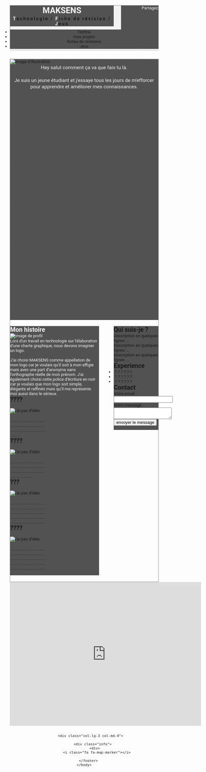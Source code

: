 
<!Doctype html>
<html>
    <head>
        <meta charset="utf-8" >
        <title>Mon Site Web</title>
        <link rel="stylesheet" href="css/style.css">
        <meta name="viewport" content="width=device-width, initial-scale=1">
        <link href="http://fonts.googleapis.com/css?family=Roboto:400,900italic,900,700italic,700,500italic,500,400italic,300italic,300,100italic,100" rel="stylesheet" type="text/css">
    </head>
    <body> 
     <header>
            <div class="conteneur">
                <div class="haut-gauche">
                    <a href="index.html">
                        <font color="#F2F2F2">
                        <h1>MAKSENS</h1>
                    </font>
                    </a>
                    <h2><span>T</span>echnologie / <span>F</span>iche de révision / <span> J</span>eux</h2>
                </div>
                <div class="haut-droite">
                    <a href="">Partagez</a>
                </div>
                <div class="clear"></div>
                <nav>
                    <ul>
                        <li><a href="index.html">Techno</a></li>
                        <li><a href="moncv.html">mes projets</a></li>
                        <li><a href="mesprojets.html">fiches de révisions</a></li>
                        <li><a href="contact.php">Jeux</a></li>
                    </ul>
                </nav>
            </div>
        </header>
        <section>
            <div class="conteneur">
                <div class="milieu-haut-gauche">
                    <img src="img/responsive.png" class="img-responsive" alt="Image d'illustration">
                </div>
                <div class="milieu-haut-droite">
                    <p><span class="gras bleu">
                    <font color="#F2F2F2">
                        Hey salut comment ça va que fais tu là.
                    </span><br><br>
                        Je suis un jeune étudiant et j'essaye tous les jours de m'efforcer pour apprendre et améliorer mes connaissances.
                    <br></p></font>
                </div>
                <div class="clear"></div>
                <div class="milieu-gauche">
                     <font color="#F2F2F2">
                    <h2>Mon histoire</h2>
                    <div class="milieu-gauche-profil">
                        <img src="" class="img-responsive" alt="image de profil">
                    </div>
                    <div class="milieu-droite-profil">
                        <p>
                            Lors d'un travail en technologie sur l'élaboration d'une charte graphique, nous devons imagnier un logo.<br><br>
                            J’ai choisi MAKSENS comme appellation de mon logo car je voulais qu’il soit à mon effigie mais avec une part d’anonyma sans l'orthographe réelle de mon prénom. J’ai également choisi cette police d’écriture en noir car je voulais que mon logo soit simple, élégants et raffinés mais qu’il me représente moi aussi dans le sérieux.
                            <br>
                        </p>
                    </font>
                    </div>
                    <div class="clear"></div>
                    <div class="milieu-bas-competences">
                        <div class="milieu-bas-competences-design">
                            <h2>????</h2><br>
                            <a href=""><img src="img/design.png" class="img-responsive70" alt="j'ai pas d'idée"></a><br><br>
                            <p>........................................................................................................ </p>
                        </div>
                        <div class="milieu-bas-competences-integration">
                            <h2>????</h2><br>
                            <a href=""><img src="img/integration.png" class="img-responsive70" alt="j'ai pas d'idée"></a><br><br>
                            <p>..................................................................................................................... </p>
                        </div>
                        <div class="milieu-bas-competences-developpement">
                            <h2>???</h2><br>
                            <a href=""><img src="img/dev.png" class="img-responsive70" alt="j'ai pas d'idée"></a><br><br>
                            <p>................................................................................................................................................................ </p>
                        </div>
                        <div class="milieu-bas-competences-referencement">
                            <h2>????</h2><br>
                            <a href=""><img src="img/seo.png" class="img-responsive70 rotation" alt="j'ai pas d'idée"></a><br><br>
                            <p>..................................................................................................................................................................</p>
                        </div>
                        <div class="clear"></div>
                    </div>
                </div>
                <div class="milieu-droite">
                    <div class="cadre">
                        <h2>Qui suis-je ?</h2>
                        <p>
                            Description en quelques lignes ... <br>
                            Description en quelques lignes ... <br>
                            Description en quelques lignes ... <br>
                        </p>
                    </div>
                    <div class="cadre">
                        <h2>Experience</h2>
                        <ul>
                            <li>.?.?.?.?.?.?. </li>
                            <li>.?.?.?.?.?.?. </li>
                            <li>.?.?.?.?.?.?. </li>
                        </ul>
                    </div>
                    <div class="cadre">
                        <h2>Contact</h2>
                        <form method="post">
                            <label for="expediteur">Votre email :</label><br>
                            <input type="email" name="expediteur" id="expediteur" title="votre email"><br>
                            <label for="expediteur">Votre message :</label><br>
                            <textarea id="message" name="message" title="votre message"></textarea><br>
                            <input type="submit" value="envoyer le message"><br>
                        </form>   
                    </div>
                </div>
                <div class="clear"></div>
            </div>
        </section>
    </body>
    <center>
    <iframe src="https://www.google.com/maps/embed?pb=!1m18!1m12!1m3!1d43446.928835063634!2d2.446696030117552!3d47.110184063505635!2m3!1f0!2f0!3f0!3m2!1i1024!2i768!4f13.1!3m3!1m2!1s0x47fa981cf6fc5ebd%3A0x5aae8a2e1b9bebe!2s18390%20Saint-Germain-du-Puy!5e0!3m2!1sfr!2sfr!4v1612819690381!5m2!1sfr!2sfr" width="600" height="450" frameborder="0" style="border:0;" allowfullscreen="" aria-hidden="false" tabindex="0"></iframe>
    <!-- InstanceEndEditable -->
    <p>&nbsp;</p>
      <div class="container wow fadeInUp">
        <div class="row justify-content-center">

          <div class="col-lg-3 col-md-4">

            <div class="info">
              <div>
                <i class="fa fa-map-marker"></i>
             
        </footer>
    </body>
</html>
<style>
h1,h2,h2,p,a,ul,li{
margin: 0;
padding: 0;
text-decoration: none;
}
html, body {
margin: 0;
font-family: 'Roboto', sans-serif;
font-size: 0.9em;
}
header{
background: #F2F2F2;
padding: 0 0 0.3em 0;
margin: 0 0 2em 0;
border-bottom: 1px solid #c0c0c0;
}
section{ min-height: 700px; }
footer{ /* zone du bas */
background: #F2F2F2; /* fond */
border-top: 1px solid #c0c0c0; /* bordure en haut */
margin: 2em 0 0 0; /* marge du dessus */
text-align: center; /* centrer le texte */
padding: 20px 0; /* marge intérieur */
}
.conteneur{
max-width: 1170px;
margin: 0 auto;
border: 1px dotted;
}
.clear{
clear: both;
}
.haut-gauche{
float: left;
width: 70%;
background: #525252;
}
.haut-droite{
float: right;
width: 25%;
height: 75px;
background: #525252; 
}
nav{
margin: 0;
text-align: center;
background: #525252;
}
.milieu-haut-gauche{
float: left;
width: 30%;
background: #525252;
}
.milieu-haut-droite{
float: left;
width: 70%;
font-size: 1.2em;
vertical-align: middle;
display: table; 
line-height: 1.3em;
text-align: center;
height: 20vh; 
background: #525252; 
}
.milieu-gauche{
float: left;
width: 60%;
margin: 1.5em 0 1.5em 0;
background: #525252;
}
.milieu-droite{
float: right;
width: 30%;
margin: 1.5em 0 1.5em 0;
background: #525252; 
}


.haut-gauche   h1{
color: #000000;
font-size: 1.7em;
margin: 10px 0 0 55px;
text-shadow: 1px 1px 1px;
}
.haut-gauche   h2{
margin: 3px 0 0 0;
font-size: 1.1em;
letter-spacing: 3px;
}
.haut-gauche   h2   span{
color: #F2F2F2;
}
.haut-droite    a{
color: #F2F2F2;
display: block;
text-align: right;
/* border: 1px solid; */
}
.haut-droite    a:first-child{
margin: 10px 0 0 0;
}
.haut-droite   a:hover{
text-decoration: underline;
}
nav li {  
display: inline;  
list-style: none;  
}  
nav   a{
display:inline-block;  
line-height: 30px;
color: #F2F2F2;
padding: 0 5%;
}
nav   a:hover{
color: #ffffff;
background: #000000;
border-radius: 10px;
transition: padding .2s;
}
.bleu{ color: #8daab7; }
.gras{ font-weight: bold; }
.italic{ font-style: italic; }
.milieu-haut-gauche{
float: left;
width: 30%;
/* background: yellow; */
}
.milieu-haut-droite{
float: left;
width: 70%;
font-size: 1.2em;
vertical-align: middle;
display: table; 
line-height: 1.3em;
text-align: center;
height: 20vh; 
/* background: orange; */
}
.milieu-haut-droite  p{
display: table-cell; 
vertical-align: middle;
}
.milieu-gauche{
float: left;
width: 60%;
margin: 1.5em 0 1.5em 0;
/*background: #f12f65;*/
}
.milieu-gauche  h2, .milieu-bas  h2 {
color: #8daab7;
padding: 0.5em;
border-bottom: 1px solid;
border-top: 1px solid;
}
.milieu-gauche-profil{ float: left; width: 15%; }
.milieu-droite-profil{ float: left; margin-left: 5%; width: 80%; padding: 1em 0 0 0; }
.milieu-bas-competences{ /*background: green;*/ margin: 3em 0 0 0; }
.milieu-bas-competences-design{ width: 21%; float: left; margin-right: 5%; /*background: yellow;*/ text-align: center; min-height: 300px; }
.milieu-bas-competences-integration{ width: 21%; float: left; margin-right: 5%; /*background: yellow;*/ text-align: center; min-height: 300px;  }
.milieu-bas-competences-developpement{ width: 21%; float: left; margin-right: 5%; /*background: yellow;*/ text-align: center; min-height: 300px;  }
.milieu-bas-competences-referencement{ width: 21%; float: left; /*background: yellow;*/ text-align: center; min-height: 300px;  }
.milieu-bas-competences  img{transition: 0.5s; }
.milieu-bas-competences  img:hover{ transform: rotate(-360deg); }
.img-responsive{ width: 100%; }
.img-responsive50{ width: 80%; }
.img-responsive70{ width: 70%; }
.milieu-gauche  ul  li{
list-style-type: none;
background: url(img/fleche.jpg) left center no-repeat;
padding: 0 0 0 30px;
margin: 3% 0;
}
.milieu-droite{
float: right;
width: 30%;
margin: 1.5em 0 1.5em 0;
/* background: #3298ff; */
}
.milieu-droite   .cadre{
border: 1px solid #c0c0c0;
border-radius: 10px;
margin: 15px 0;
}
.milieu-droite   .cadre:first-child{ margin: 0; }
.milieu-droite   .cadre  h2{
color: #333333;
font-size: 15px;
text-align: center;
padding: 5px 10px;
background: #f2f3f3;
border-bottom: 1px solid #c0c0c0;
border-radius: 10px 10px 0 0;
}
.milieu-droite   .cadre  p{
padding: 10px;
}
.milieu-droite   .cadre  form{
padding: 10px;
}
.milieu-droite   .cadre  ul  li{
margin: 10px 0 0 30px;
padding: 5px;
}
input[type="submit"]{
    color: #fff;
    background-color: #8daab7;
    margin: 1em 0 0 0;
    border-color: #222;
    display: inline-block;
    padding: .5em 1em;
    font-weight: 400;
    line-height: 1.2;
    text-align: center;
    white-space: nowrap;
    vertical-align: middle;
    cursor: pointer;
    border: 1px solid transparent;
    border-radius: .2em;
    text-decoration: none;
}
input[type="submit"]:hover{
background: #000;
}
input { width: 100%; }
textarea{ resize: none; width: 100%; }
footer{
background: #F2F2F2;
border-top: 1px solid #c0c0c0;
margin: 2em 0 0 0;
text-align: center;
padding: 20px 0;
}
footer  a{
color: #8daab7;
}
footer  a:hover{
text-decoration: underline;
}
footer  p{
margin: 7px 0 0 0;
@media (max-width: 768px) {  
.haut-gauche{ width: 100%; margin-bottom: 1em;} 
.haut-droite{ display: none; } /* on ne propose pas le d/l de cv sur mobile */
nav   a{ display: block; }
.milieu-gauche{ width: 100%; /* background: red; */ }
.milieu-droite{ width: 100%; /* background: green; */ }
.milieu-droite   .cadre{ width: 100%; }
.milieu-haut-gauche, .milieu-haut-droite{ width: 100%; }
.milieu-bas-competences-design{ width: 40%; }
.milieu-bas-competences-integration{ width: 40%;  }
.milieu-bas-competences-developpement{ width: 40%; }
.milieu-bas-competences-referencement{ width: 40%;  }
}
@media (max-width: 992px) {     } 
@media (max-width: 1200px) {    }
    </style>
